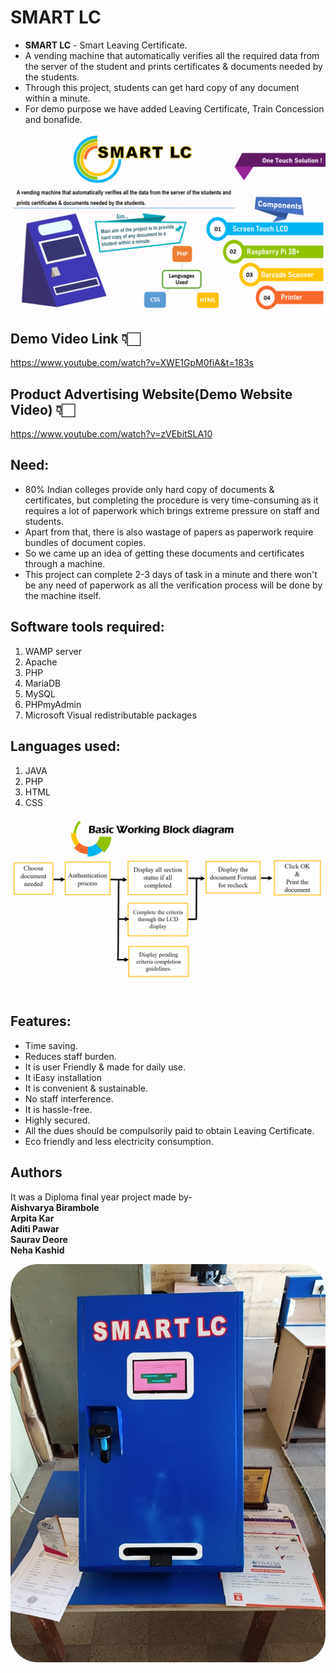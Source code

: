 # SMART LC
- **SMART LC** - Smart Leaving Certificate.
- A vending machine that automatically verifies all the required data from the server of the student and prints certificates & documents needed by the students.
- Through this project, students can get hard copy of any document within a minute.
- For demo purpose we have added Leaving Certificate, Train Concession and bonafide.

![alt text](https://github.com/AishMahadeo/SMART-LC/blob/master/photo.png)


## Demo Video Link 👇🏻
https://www.youtube.com/watch?v=XWE1GpM0fiA&t=183s

## Product Advertising Website(Demo Website Video) 👇🏻
https://www.youtube.com/watch?v=zVEbitSLA10

## Need:
- 80% Indian colleges provide only hard copy of documents & certificates, but completing the procedure is very time-consuming as it requires a lot of paperwork which brings extreme pressure on staff and students. 
- Apart from that, there is also wastage of papers as paperwork require bundles of document copies. 
- So we came up an idea of getting these documents and certificates through a machine. 
- This project can complete 2-3 days of task in a minute and there won't be any need of paperwork as all the verification process will be done by the machine itself.

## Software tools required:
1. WAMP server
2. Apache
3. PHP
4. MariaDB
5. MySQL
6. PHPmyAdmin
7. Microsoft Visual redistributable packages

## Languages used:
1. JAVA
2. PHP
3. HTML
4. CSS

![alt text](https://github.com/AishMahadeo/SMART-LC/blob/master/working%20block%20diagram.png)
## Features:
- Time saving. 
- Reduces staff burden.
- It is user Friendly & made for daily use.
- It iEasy installation
- It is convenient & sustainable.
- No staff interference.
- It is hassle-free.
- Highly secured.
- All the dues should be compulsorily paid to obtain Leaving Certificate.
- Eco friendly and less electricity consumption.


## Authors
 It was a Diploma final year project made by-\
 **Aishvarya Birambole**\
 **Arpita Kar**\
 **Aditi Pawar**\
 **Saurav Deore**\
 **Neha Kashid**

![alt text](https://github.com/AishMahadeo/SMART-LC/blob/master/SMART%20LC.jpg)
